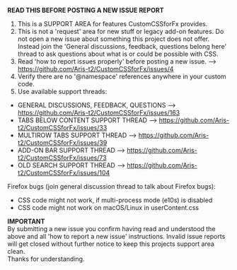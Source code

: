<b>READ THIS BEFORE POSTING A NEW ISSUE REPORT</b>  


1. This is a SUPPORT AREA for features CustomCSSforFx provides.
2. This is not a 'request' area for new stuff or legacy add-on features. Do not open a new issue about something this project does not offer. Instead join the 'General discussions, feedback, questions belong here' thread to ask questions about what is or could be possible with CSS.
3. Read 'how to report issues properly' before posting a new issue.
--> https://github.com/Aris-t2/CustomCSSforFx/issues/4
4. Verify there are no '@namespace' references anywhere in your custom code.
5. Use available support threads:
- GENERAL DISCUSSIONS, FEEDBACK, QUESTIONS --> https://github.com/Aris-t2/CustomCSSforFx/issues/163
- TABS BELOW CONTENT SUPPORT THREAD --> https://github.com/Aris-t2/CustomCSSforFx/issues/33
- MULTIROW TABS SUPPORT THREAD --> https://github.com/Aris-t2/CustomCSSforFx/issues/39
- ADD-ON BAR SUPPORT THREAD --> https://github.com/Aris-t2/CustomCSSforFx/issues/73
- OLD SEARCH SUPPORT THREAD --> https://github.com/Aris-t2/CustomCSSforFx/issues/104

Firefox bugs (join general discussion thread to talk about Firefox bugs):
- CSS code might not work, if multi-process mode (e10s) is disabled
- CSS code might not work on macOS/Linux in userContent.css


<b>IMPORTANT</b>   
By submitting a new issue you confirm having read and understood the above and all 'how to report a new issue' instructions.
Invalid issue reports will get closed without further notice to keep this projects support area clean.  
Thanks for understanding.
